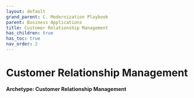 ```yaml
---
layout: default
grand_parent: C. Modernization Playbook
parent: Business Applications
title: Customer Relationship Management
has_children: true
has_toc: true
nav_order: 2
---
```


# Customer Relationship Management

**Archetype: Customer Relationship Management**



